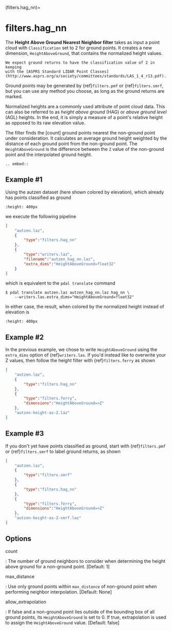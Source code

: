(filters.hag_nn)=

# filters.hag_nn

The **Height Above Ground Nearest Neighbor filter** takes as input a point
cloud with `Classification` set to 2 for ground points.  It creates a new
dimension, `HeightAboveGround`, that contains the normalized height values.

```{note}
We expect ground returns to have the classification value of 2 in keeping
with the [ASPRS Standard LIDAR Point Classes](http://www.asprs.org/a/society/committees/standards/LAS_1_4_r13.pdf).
```

Ground points may be generated by {ref}`filters.pmf` or {ref}`filters.smrf`,
but you can use any method you choose, as long as the ground returns are
marked.

Normalized heights are a commonly used attribute of point cloud data. This can
also be referred to as *height above ground* (HAG) or *above ground level*
(AGL) heights. In the end, it is simply a measure of a point's relative height
as opposed to its raw elevation value.

The filter finds the [count] ground points nearest the non-ground point under
consideration.  It calculates an average ground height weighted by the distance
of each ground point from the non-ground point.  The `HeightAboveGround` is
the difference between the `Z` value of the non-ground point and the
interpolated ground height.

```{eval-rst}
.. embed::
```

## Example #1

Using the autzen dataset (here shown colored by elevation), which already has
points classified as ground

```{image} ./images/autzen-elevation.png
:height: 400px
```

we execute the following pipeline

```json
[
    "autzen.laz",
    {
        "type":"filters.hag_nn"
    },
    {
        "type":"writers.laz",
        "filename":"autzen_hag_nn.laz",
        "extra_dims":"HeightAboveGround=float32"
    }
]
```

which is equivalent to the `pdal translate` command

```
$ pdal translate autzen.laz autzen_hag_nn.laz hag_nn \
    --writers.las.extra_dims="HeightAboveGround=float32"
```

In either case, the result, when colored by the normalized height instead of
elevation is

```{image} ./images/autzen-hag-nn.png
:height: 400px
```

## Example #2

In the previous example, we chose to write `HeightAboveGround` using the
`extra_dims` option of {ref}`writers.las`. If you'd instead like to overwrite
your Z values, then follow the height filter with {ref}`filters.ferry` as shown

```json
[
    "autzen.laz",
    {
        "type":"filters.hag_nn"
    },
    {
        "type":"filters.ferry",
        "dimensions":"HeightAboveGround=>Z"
    },
    "autzen-height-as-Z.laz"
]
```

## Example #3

If you don't yet have points classified as ground, start with {ref}`filters.pmf`
or {ref}`filters.smrf` to label ground returns, as shown

```json
[
    "autzen.laz",
    {
        "type":"filters.smrf"
    },
    {
        "type":"filters.hag_nn"
    },
    {
        "type":"filters.ferry",
        "dimensions":"HeightAboveGround=>Z"
    },
    "autzen-height-as-Z-smrf.laz"
]
```

## Options

count

: The number of ground neighbors to consider when determining the height
  above ground for a non-ground point.  \[Default: 1\]

max_distance

: Use only ground points within `max_distance` of non-ground point when
  performing neighbor interpolation.  \[Default: None\]

allow_extrapolation

: If false and a non-ground point lies outside of the bounding box of all
  ground points, its `HeightAboveGround` is set to 0.  If true,
  extrapolation is used to assign the `HeightAboveGround` value.  \[Default:
  false\]

```{include} filter_opts.md
```
